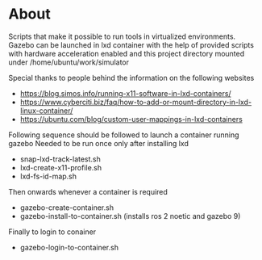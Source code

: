 # About
Scripts that make it possible to run tools in virtualized environments.
Gazebo can be launched in lxd container with the help of provided scripts with hardware acceleration enabled and this project directory mounted under /home/ubuntu/work/simulator

Special thanks to people behind the information on the following websites
- https://blog.simos.info/running-x11-software-in-lxd-containers/
- https://www.cyberciti.biz/faq/how-to-add-or-mount-directory-in-lxd-linux-container/
- https://ubuntu.com/blog/custom-user-mappings-in-lxd-containers

Following sequence should be followed to launch a container running gazebo
Needed to be run once only after installing lxd
- snap-lxd-track-latest.sh
- lxd-create-x11-profile.sh
- lxd-fs-id-map.sh

Then onwards whenever a container is required
- gazebo-create-container.sh
- gazebo-install-to-container.sh (installs ros 2 noetic and gazebo 9)

Finally to login to conainer
- gazebo-login-to-container.sh